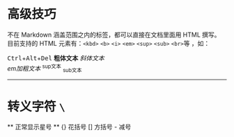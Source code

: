 # 高级技巧
不在 Markdown 涵盖范围之内的标签，都可以直接在文档里面用 HTML 撰写。
目前支持的 HTML 元素有：`<kbd>` `<b>` `<i>` `<em>` `<sup>` `<sub>` `<br>`等 ，如：

<kbd>Ctrl</kbd>+<kbd>Alt</kbd>+<kbd>Del</kbd>
<b>粗体文本</b>
<i>斜体文本</i><br>
<em>em加粗文本</em>
<sup>sup文本</sup>
<sub>sub文本</sub>
- - -

# 转义字符 `\`

\*\* 正常显示星号 \*\*
\{\}  花括号
\[\]  方括号
\- 减号